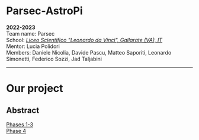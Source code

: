 
# Parsec-AstroPi
**2022-2023**  
Team name: Parsec  
School: *[Liceo Scientifico "Leonardo da Vinci", Gallarate (VA), IT](https://goo.gl/maps/iJFNK38aVivM7PgVA)*  
Mentor: Lucia Polidori  
Members: Daniele Nicolia, Davide Pascu, Matteo Saporiti, Leonardo Simonetti, Federico Sozzi, Jad Taljabini  
***
# Our project
## Abstract
[Phases 1-3](https://github.com/Parsec-AstroPi2023/Parsec_AstroPi_2022-23/tree/Phases_1-3#phases-1-3)\
[Phase 4](https://github.com/Parsec-AstroPi2023/Parsec_AstroPi_2022-23/tree/Phase_4#phase-4)
